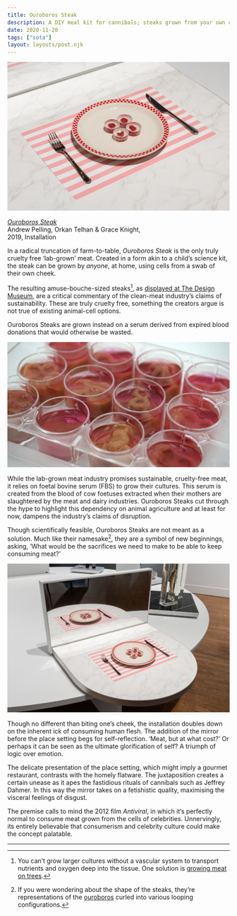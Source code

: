 ```yaml
---
title: Ouroboros Steak
description: A DIY meal kit for cannibals; steaks grown from your own cells.
date: 2020-11-20
tags: ["sota"]
layout: layouts/post.njk
---
```


![Four steaks preserved in tea-light size resin cylinders placed artfully in the centre of a plate, with knife and fork to the side, as if ready to be eaten.](../img/ouroboros-steak-1.jpg)

[<cite>Ouroboros Steak</cite>](http://www.gracemknight.com/ouro-steak)  
Andrew Pelling, Orkan Telhan & Grace Knight,  
2019, Installation

In a radical truncation of farm-to-table,
<cite>Ouroboros Steak</cite> is the only truly cruelty free ‘lab-grown’ meat.
Created in a form akin to a child’s science kit,
the steak can be grown by _anyone_, at home,
using cells from a swab of their own cheek.

The resulting amuse-bouche-sized steaks[^1],
as [displayed at The Design Museum](https://designmuseum.org/exhibitions/beazley-designs-of-the-year/product-2020/ouroboros-steak),
are a critical commentary of the clean-meat industry’s claims of sustainability.
These are truly cruelty free,
something the creators argue is not true of existing animal-cell options.

Ouroboros Steaks are grown instead on a serum derived from expired blood donations that would otherwise be wasted.

![Ouroboros Steak cultures suspended in vials of growth serum.](../img/ouroboros-steak-4.jpg)

While the lab-grown meat industry promises sustainable, cruelty-free meat,
it relies on foetal bovine serum (FBS) to grow their cultures.
This serum is created from the blood of cow foetuses
extracted when their mothers are slaughtered by the meat and dairy industries.
Ouroboros Steaks cut through the hype to highlight this dependency on animal agriculture and
at least for now,
dampens the industry’s claims of disruption.

Though scientifically feasible,
Ouroboros Steaks are not meant as a solution.
Much like their namesake[^2],
they are a symbol of new beginnings,
asking,
‘What would be the sacrifices we need to make to be able to keep consuming meat?’

![Ouroboros Steaks on display. Four steaks are cast in resin and plated up in front of a table for one, opposite a mirror.](../img/ouroboros-steak-2.jpg)

Though no different than biting one’s cheek,
the installation doubles down on the inherent ick of consuming human flesh.
The addition of the mirror before the place setting begs for self-reflection.
‘Meat, but at what cost?‘
Or perhaps it can be seen as the ultimate glorification of self?
A triumph of logic over emotion.

The delicate presentation of the place setting,
which might imply a gourmet restaurant,
contrasts with the homely flatware.
The juxtaposition creates a certain unease
as it apes the fastidious rituals of cannibals such as Jeffrey Dahmer.
In this way the mirror takes on a fetishistic quality,
maximising the visceral feelings of disgust.

The premise calls to mind the 2012 film <cite>Antiviral</cite>,
in which it‘s perfectly normal to consume meat grown from the cells of celebrities.
Unnervingly, its entirely believable that consumerism and celebrity culture could make the concept palatable.

---

[^1]:
    You can’t grow larger cultures without a vascular system
    to transport nutrients and oxygen deep into the tissue.
    One solution is [growing meat on trees](https://www.nationalgeographic.com/news/2017/03/human-heart-spinach-leaf-medicine-science/).

[^2]:
    If you were wondering about the shape of the steaks,
    they’re representations of the [ouroboros](https://en.wikipedia.org/wiki/Ouroboros) curled into various looping configurations.
